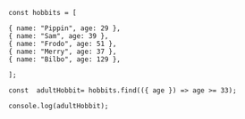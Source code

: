 `const hobbits = [`  

    { name: "Pippin", age: 29 },
    { name: "Sam", age: 39 },
    { name: "Frodo", age: 51 },
    { name: "Merry", age: 37 },
    { name: "Bilbo", age: 129 },
`];`  

`const  adultHobbit= hobbits.find(({ age }) => age >= 33);`  

`console.log(adultHobbit);`
